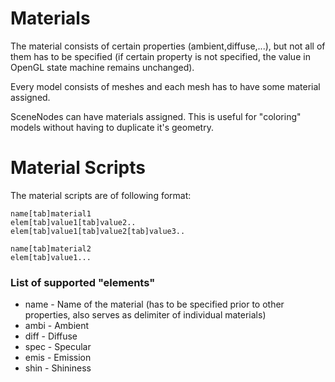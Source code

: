 # Materials #

The material consists of certain properties (ambient,diffuse,...), but not all of them has to be specified (if certain property is not specified, the value in OpenGL state machine remains unchanged).

Every model consists of meshes and each mesh has to have some material assigned.

SceneNodes can have materials assigned. This is useful for "coloring" models without having to duplicate it's geometry.

# Material Scripts #

The material scripts are of following format:

```
name[tab]material1
elem[tab]value1[tab]value2..
elem[tab]value1[tab]value2[tab]value3..

name[tab]material2
elem[tab]value1...
```

### List of supported "elements" ###
  * name - Name of the material (has to be specified prior to other properties, also serves as delimiter of individual materials)
  * ambi - Ambient
  * diff - Diffuse
  * spec - Specular
  * emis - Emission
  * shin - Shininess